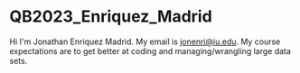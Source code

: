 # QB2023_Enriquez_Madrid
Hi I'm Jonathan Enriquez Madrid. My email is jonenri@iu.edu. My course expectations are to get better at coding and managing/wrangling large data sets.